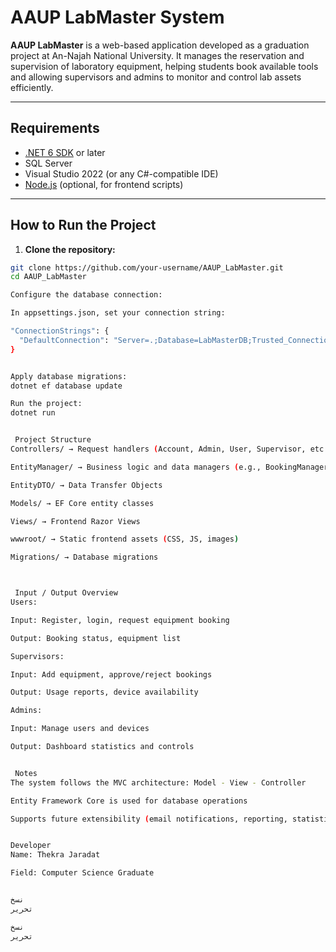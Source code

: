 # AAUP LabMaster System

**AAUP LabMaster** is a web-based application developed as a graduation project at An-Najah National University. It manages the reservation and supervision of laboratory equipment, helping students book available tools and allowing supervisors and admins to monitor and control lab assets efficiently.

---

## Requirements

- [.NET 6 SDK](https://dotnet.microsoft.com/en-us/download/dotnet/6.0) or later  
- SQL Server  
- Visual Studio 2022 (or any C#-compatible IDE)  
- [Node.js](https://nodejs.org/) (optional, for frontend scripts)

---

##  How to Run the Project

1. **Clone the repository:**

```bash
git clone https://github.com/your-username/AAUP_LabMaster.git
cd AAUP_LabMaster

Configure the database connection:

In appsettings.json, set your connection string:

"ConnectionStrings": {
  "DefaultConnection": "Server=.;Database=LabMasterDB;Trusted_Connection=True;"
}


Apply database migrations:
dotnet ef database update

Run the project:
dotnet run


 Project Structure
Controllers/ → Request handlers (Account, Admin, User, Supervisor, etc.)

EntityManager/ → Business logic and data managers (e.g., BookingManager, LabManager)

EntityDTO/ → Data Transfer Objects

Models/ → EF Core entity classes

Views/ → Frontend Razor Views

wwwroot/ → Static frontend assets (CSS, JS, images)

Migrations/ → Database migrations



 Input / Output Overview
Users:

Input: Register, login, request equipment booking

Output: Booking status, equipment list

Supervisors:

Input: Add equipment, approve/reject bookings

Output: Usage reports, device availability

Admins:

Input: Manage users and devices

Output: Dashboard statistics and controls


 Notes
The system follows the MVC architecture: Model - View - Controller

Entity Framework Core is used for database operations

Supports future extensibility (email notifications, reporting, statistics, etc.)


Developer
Name: Thekra Jaradat

Field: Computer Science Graduate


نسخ
تحرير

نسخ
تحرير
